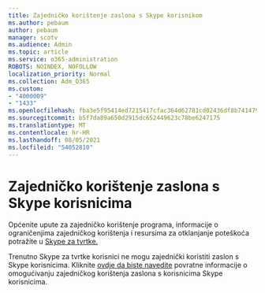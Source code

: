 ```yaml
---
title: Zajedničko korištenje zaslona s Skype korisnikom
ms.author: pebaum
author: pebaum
manager: scotv
ms.audience: Admin
ms.topic: article
ms.service: o365-administration
ROBOTS: NOINDEX, NOFOLLOW
localization_priority: Normal
ms.collection: Adm_O365
ms.custom:
- "4000009"
- "1433"
ms.openlocfilehash: fba3e5f95414ed7215417cfac364d62781cd02436df8b741479d136a606df757
ms.sourcegitcommit: b5f7da89a650d2915dc652449623c78be6247175
ms.translationtype: MT
ms.contentlocale: hr-HR
ms.lasthandoff: 08/05/2021
ms.locfileid: "54052810"
---
```

# <a name="screen-sharing-with-skype-consumer-users"></a>Zajedničko korištenje zaslona s Skype korisnicima

Općenite upute za zajedničko korištenje programa, informacije o ograničenjima zajedničkog korištenja i resursima za otklanjanje poteškoća potražite u [Skype za tvrtke.](https://support.microsoft.com/office/share-and-present-content-from-skype-meetings-app-skype-for-business-web-app-234b0c06-a88d-4707-904c-4fd6c571fc01)  

Trenutno Skype za tvrtke korisnici ne mogu zajednički koristiti zaslon s Skype korisnicima. Kliknite [ovdje da biste navedite](https://www.skypefeedback.com/forums/299913-generally-available/suggestions/12335259-enable-screen-sharing-to-consumer-skype-users) povratne informacije o omogućivanju zajedničkog korištenja zaslona s korisnicima Skype korisnicima. 